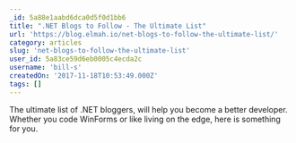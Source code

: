 ```yaml
---
_id: 5a88e1aabd6dca0d5f0d1bb6
title: ".NET Blogs to Follow - The Ultimate List"
url: 'https://blog.elmah.io/net-blogs-to-follow-the-ultimate-list/'
category: articles
slug: 'net-blogs-to-follow-the-ultimate-list'
user_id: 5a83ce59d6eb0005c4ecda2c
username: 'bill-s'
createdOn: '2017-11-18T10:53:49.000Z'
tags: []
---
```


The ultimate list of .NET bloggers, will help you become a better developer. Whether you code WinForms or like living on the edge, here is something for you.

